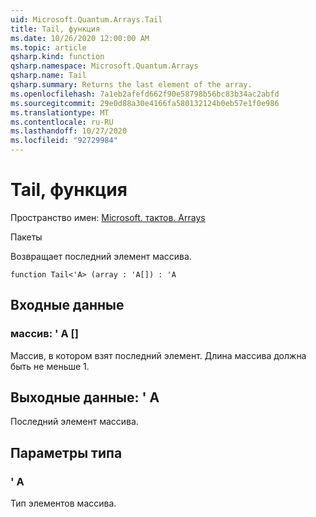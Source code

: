 ```yaml
---
uid: Microsoft.Quantum.Arrays.Tail
title: Tail, функция
ms.date: 10/26/2020 12:00:00 AM
ms.topic: article
qsharp.kind: function
qsharp.namespace: Microsoft.Quantum.Arrays
qsharp.name: Tail
qsharp.summary: Returns the last element of the array.
ms.openlocfilehash: 7a1eb2afefd662f90e58798b56bc83b34ac2abfd
ms.sourcegitcommit: 29e0d88a30e4166fa580132124b0eb57e1f0e986
ms.translationtype: MT
ms.contentlocale: ru-RU
ms.lasthandoff: 10/27/2020
ms.locfileid: "92729984"
---
```

# <a name="tail-function"></a>Tail, функция

Пространство имен: [Microsoft. тактов. Arrays](xref:Microsoft.Quantum.Arrays)

Пакеты [](https://nuget.org/packages/)


Возвращает последний элемент массива.

```qsharp
function Tail<'A> (array : 'A[]) : 'A
```


## <a name="input"></a>Входные данные

### <a name="array--a"></a>массив: ' A []

Массив, в котором взят последний элемент. Длина массива должна быть не меньше 1.



## <a name="output--a"></a>Выходные данные: ' A

Последний элемент массива.

## <a name="type-parameters"></a>Параметры типа

### <a name="a"></a>' A

Тип элементов массива.
